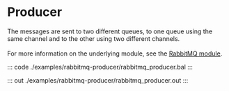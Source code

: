 # Producer

The messages are sent to two different queues,
to one queue using the same channel and to the other using two different channels.<br/><br/>
For more information on the underlying module, 
see the [RabbitMQ module](https://docs.central.ballerina.io/ballerinax/rabbitmq/latest).

::: code ./examples/rabbitmq-producer/rabbitmq_producer.bal :::

::: out ./examples/rabbitmq-producer/rabbitmq_producer.out :::